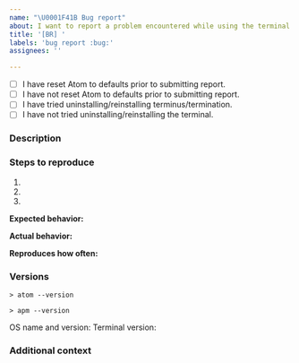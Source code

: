 ```yaml
---
name: "\U0001F41B Bug report"
about: I want to report a problem encountered while using the terminal
title: '[BR] '
labels: 'bug report :bug:'
assignees: ''

---
```

<!-- Fill all fields of the issue template, without, issue will likely be closed.
Tick the appropriate box by adding an x in between the [] e.g. [x] to ID the status-->
- [ ] I have reset Atom to defaults prior to submitting report.
- [ ] I have not reset Atom to defaults prior to submitting report.
- [ ] I have tried uninstalling/reinstalling terminus/termination.
- [ ] I have not tried uninstalling/reinstalling the terminal.
### Description
<!-- Add a description of the issue you are facing. -->


### Steps to reproduce
<!-- Fill in the numbered steps below with the information required until
the issue you are reporting became apparent. You can add more steps as needed. -->
1.
2.
3.


**Expected behavior:**
<!-- What did you expect to have happened -->


**Actual behavior:**
<!-- What actually happens -->


**Reproduces how often:**
<!-- What percentage of the time does it reproduce? -->


### Versions
<!-- You can get this information from the copy and pasting of the output of
`atom --version` and `apm --version` from the command line, pasted inside the ticked areas.
Also, please include the OS name and what version of the OS and
the terminal version you're running -->

```
> atom --version

```

```
> apm --version

```
OS name and version:
Terminal version:


### Additional context
<!-- Add any additional information like screenshots, gif captures,
configuration, data or other Atom package lists, that might be necessary to reproduce the issue. -->
